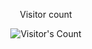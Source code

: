 <div align="center"> 
  <p>Visitor count</p>
  <img src="https://profile-counter.glitch.me/{curryhowardbadnullpointergood}/count.svg" alt="Visitor's Count" />
</div>

